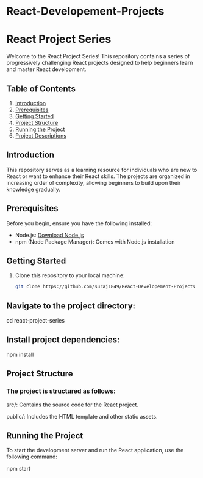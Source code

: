 # React-Developement-Projects
# React Project Series

Welcome to the React Project Series! This repository contains a series of progressively challenging React projects designed to help beginners learn and master React development.

## Table of Contents
1. [Introduction](#introduction)
2. [Prerequisites](#prerequisites)
3. [Getting Started](#getting-started)
4. [Project Structure](#project-structure)
5. [Running the Project](#running-the-project)
6. [Project Descriptions](#project-descriptions)


## Introduction
This repository serves as a learning resource for individuals who are new to React or want to enhance their React skills. The projects are organized in increasing order of complexity, allowing beginners to build upon their knowledge gradually.


## Prerequisites
Before you begin, ensure you have the following installed:
- Node.js: [Download Node.js](https://nodejs.org/)
- npm (Node Package Manager): Comes with Node.js installation

## Getting Started
1. Clone this repository to your local machine:
   ```bash
   git clone https://github.com/suraj1849/React-Developement-Projects

## Navigate to the project directory:
cd react-project-series

## Install project dependencies:
npm install


## Project Structure
### The project is structured as follows:

src/: Contains the source code for the React project.

public/: Includes the HTML template and other static assets.

## Running the Project

To start the development server and run the React application, use the following command:

npm start

